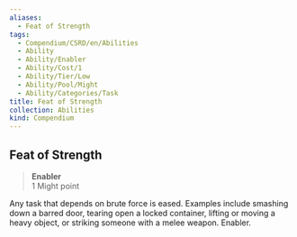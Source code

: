 ```yaml
---
aliases:
  - Feat of Strength
tags:
  - Compendium/CSRD/en/Abilities
  - Ability
  - Ability/Enabler
  - Ability/Cost/1
  - Ability/Tier/Low
  - Ability/Pool/Might
  - Ability/Categories/Task
title: Feat of Strength
collection: Abilities
kind: Compendium
---
```

## Feat of Strength  
>**Enabler**  
>1 Might point
  
Any task that depends on brute force is eased. Examples include smashing down a barred door, tearing open a locked container, lifting or moving a heavy object, or striking someone with a melee weapon. Enabler.